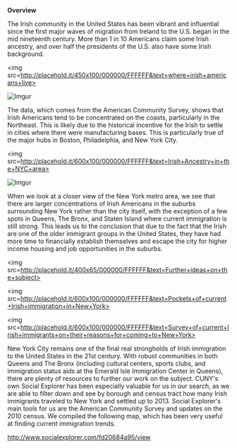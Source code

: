 **Overview**

The Irish community in the United States has been vibrant and influential since the first major waves of migration from Ireland to the U.S. began in the mid nineteenth century.  More than 1 in 10 Americans claim some Irish ancestry, and over half the presidents of the U.S. also have some Irish background. 

<img src=http://placehold.it/450x100/000000/FFFFFF&text=where+irish+americans+live>

![Imgur](http://i.imgur.com/Qf5DEUW.jpg?1)

  The data, which comes from the American Community Survey, shows that Irish Americans tend to be concentrated on the coasts, particularly in the Northeast.  This is likely due to the historical incentive for the Irish to settle in cities where there were manufacturing bases.  This is particularly true of the major hubs in Boston, Philadelphia, and New York City.
  
  <img src=http://placehold.it/600x100/000000/FFFFFF&text=Irish+Ancestry+in+the+NYC+area>
  
![Imgur](http://i.imgur.com/iLHdHvI.jpg)
  
When we look at a closer view of the New York metro area, we see that there are larger concentrations of Irish Americans in the suburbs surrounding New York rather than the city itself, with the exception of a few spots in Queens, The Bronx, and Staten Island where current immigration is still strong.  This leads us to the conclusion that due to the fact that the Irish are one of the older immigrant groups in the United States, they have had more time to financially establish themselves and escape the city for higher income housing and job opportunities in the suburbs. 
  

<img src=http://placehold.it/400x65/000000/FFFFFF&text=Further+ideas+on+the+subject>


<img src=http://placehold.it/600x100/000000/FFFFFF&text=Pockets+of+current+Irish+immigration+in+New+York>

<img src=http://placehold.it/600x100/000000/FFFFFF&text=Survey+of+current+Irish+immigrants+on+their+reasons+for+coming+to+New+York>

New York City remains one of the final real strongholds of Irish immigration to the United States in the 21st century.  With robust communities in both Queens and The Bronx (including cultural centers, sports clubs, and immigration status aids at the Emerald Isle Immigration Center in Queens), there are plenty of resources to further our work on the subject.  CUNY's own Social Explorer has been especially valuable for us in our search, as we are able to filter down and see by borough and census tract how many Irish immigrants traveled to New York and settled up to 2013.  Social Explorer's main tools for us are the American Community Survey and updates on the 2010 census.  We compiled the following map, which has been very useful at finding current immigration trends.

http://www.socialexplorer.com/fd20684a95/view